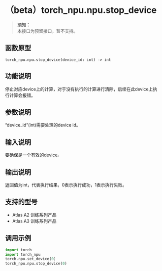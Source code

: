 # （beta）torch_npu.npu.stop_device

>**须知：**<br>
>本接口为预留接口，暂不支持。

## 函数原型

```
torch_npu.npu.stop_device(device_id: int) -> int 
```

## 功能说明

停止对应device上的计算，对于没有执行的计算进行清除，后续在此device上执行计算会报错。

## 参数说明

“device_id”(int)需要处理的device id。

## 输入说明

要确保是一个有效的device。

## 输出说明

返回值为int，代表执行结果，0表示执行成功，1表示执行失败。

## 支持的型号

- <term>Atlas A2 训练系列产品</term>
- <term>Atlas A3 训练系列产品</term>

## 调用示例

```python
import torch
import torch_npu  
torch.npu.set_device(0) 
torch_npu.npu.stop_device(0)
```

